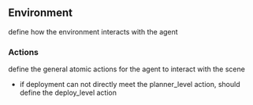## Environment
define how the environment interacts with the agent


### Actions
define the general atomic actions for the agent to interact with the scene

- if deployment can not directly meet the planner_level action, should define the deploy_level action